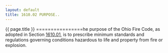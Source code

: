 ```yaml
---
layout: default 
title: 1610.02 PURPOSE..
---
```


{{ page.title }}
================he purpose of the Ohio Fire Code, as adopted in Section
[1610.01](5a38bc94.html), is to prescribe minimum standards and
regulations governing conditions hazardous to life and property from
fire or explosion.
